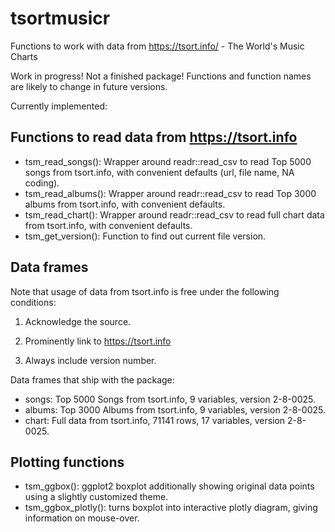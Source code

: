 # tsortmusicr
Functions to work with data from https://tsort.info/ - The World's Music Charts

Work in progress! Not a finished package! Functions and function names are likely to change in future versions. 

Currently implemented:

## Functions to read data from https://tsort.info

* tsm_read_songs(): Wrapper around readr::read_csv to read Top 5000 songs from tsort.info, with convenient defaults (url, file name, NA coding).
* tsm_read_albums(): Wrapper around readr::read_csv to read Top 3000 albums from tsort.info, with convenient defaults.
* tsm_read_chart(): Wrapper around readr::read_csv to read full chart data from tsort.info, with convenient defaults.
* tsm_get_version(): Function to find out current file version.

## Data frames

Note that usage of data from tsort.info is free under the following conditions:

1. Acknowledge the source.

2. Prominently link to https://tsort.info

3. Always include version number.

Data frames that ship with the package:

* songs: Top 5000 Songs from tsort.info, 9 variables, version 2-8-0025.
* albums: Top 3000 Albums from tsort.info, 9 variables, version 2-8-0025.
* chart: Full data from tsort.info, 71141 rows, 17 variables, version 2-8-0025.


## Plotting functions

* tsm_ggbox(): ggplot2 boxplot additionally showing original data points using a slightly customized theme.
* tsm_ggbox_plotly(): turns boxplot into interactive plotly diagram, giving information on mouse-over.

